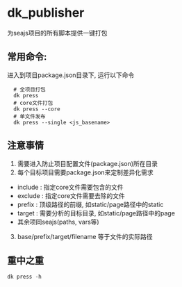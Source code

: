 # dk_publisher
  为seajs项目的所有脚本提供一键打包

## 常用命令:
进入到项目package.json目录下, 运行以下命令
``` shell
  # 全项目打包
  dk press
  # core文件打包
  dk press --core
  # 单文件发布
  dk press --single <js_basename>
```

## 注意事情
1. 需要进入防止项目配置文件(package.json)所在目录
2. 每个目标项目需要package.json来定制差异化需求
  * include : 指定core文件需要包含的文件  
  * exclude : 指定core文件需要去除的文件
  * prefix  : 顶级路径的前缀, 如static/page路径中的static
  * target  : 需要分析的目标目录, 如static/page路径中的page
  * 其余项同seajs(paths, vars等)
3. base/prefix/target/filename 等于文件的实际路径

## 重中之重
``` shell
dk press -h
```

